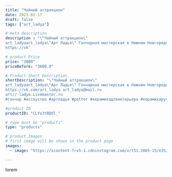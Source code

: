 ```yaml
---
title: "Чайный аттракцион"
date: 2021-02-17
draft: false
tags: ["art_ladya"]

# meta description
description : "\"Чайный аттракцион\" 
art_ladyaart_ladya\"Арт Ладья\" Гончарная мастерская в Нижнем Новгороде. Изготовление керамики и мастер//-классы по обучению. 
https://vk"

# product Price
price: "3000"
priceBefore: "3600.0"

# Product Short Description
shortDescription: "\"Чайный аттракцион\" 
art_ladyaart_ladya\"Арт Ладья\" Гончарная мастерская в Нижнем Новгороде. Изготовление керамики и мастер//-классы по обучению. 
https://vk.com/art_ladya art_ladya@mail.ru 
art//-ladya.Livemaster.ru
#гончар #исскуство #артладья #potter #керамикадляинтерьера #керамикаручнаяработа #керамиканазаказ #handmade #посудаизглины #керамика #чайник #эксклюзивнаякерамика #painter #dishes #decor #ceramicar #pot #claygoods #restaurant #earthenware #ceramic #design #elfish #flowers #ceramicart #teapot #заварочныйчайник #clay #авторскаякерамика"

#product ID
productID: "CLYo3tRDOl_"

# type must be "products"
type: "products"

# product Images
# first image will be shown in the product page
images:
  - image: "https://scontent-frx5-1.cdninstagram.com/v/t51.2885-15/e35/150274642_470217211008528_6325001720765581352_n.jpg?_nc_ht=scontent-frx5-1.cdninstagram.com&_nc_cat=100&_nc_ohc=ieD6gfst4bEAX8ubbcL&edm=APU89FABAAAA&ccb=7-4&oh=3d69618c596ffb61254f28789c0bea49&oe=612C4157&_nc_sid=86f79a&ig_cache_key=MjUxMDkzNjU0MjI5NTE1NzExOQ%3D%3D.2-ccb7-4"

---
```

lorem
